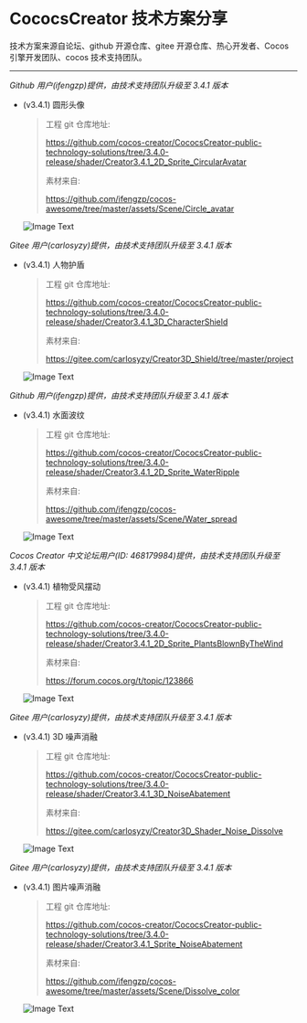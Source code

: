 # CococsCreator 技术方案分享

 技术方案来源自论坛、github 开源仓库、gitee 开源仓库、热心开发者、Cocos 引擎开发团队、cocos 技术支持团队。

---
*Github 用户(ifengzp)提供，由技术支持团队升级至 3.4.1 版本*

* (v3.4.1) 圆形头像

  > 工程 git 仓库地址: 
  >
  > https://github.com/cocos-creator/CococsCreator-public-technology-solutions/tree/3.4.0-release/shader/Creator3.4.1_2D_Sprite_CircularAvatar
  >
  > 素材来自: 
  >
  > https://github.com/ifengzp/cocos-awesome/tree/master/assets/Scene/Circle_avatar
  
  ![Image Text](https://github.com/cocos-creator/CococsCreator-public-technology-solutions/blob/3.4.0-release/image/20211208/2021120801.jpg)



*Gitee 用户(carlosyzy)提供，由技术支持团队升级至 3.4.1 版本*

* (v3.4.1) 人物护盾

  > 工程 git 仓库地址: 
  >
  > https://github.com/cocos-creator/CococsCreator-public-technology-solutions/tree/3.4.0-release/shader/Creator3.4.1_3D_CharacterShield
  >
  > 素材来自: 
  >
  > https://gitee.com/carlosyzy/Creator3D_Shield/tree/master/project
  
  ![Image Text](https://github.com/cocos-creator/CococsCreator-public-technology-solutions/blob/3.4.0-release/gif/20211209/2021120901.gif)



*Github 用户(ifengzp)提供，由技术支持团队升级至 3.4.1 版本*

* (v3.4.1) 水面波纹

  > 工程 git 仓库地址: 
  >
  > https://github.com/cocos-creator/CococsCreator-public-technology-solutions/tree/3.4.0-release/shader/Creator3.4.1_2D_Sprite_WaterRipple
  >
  > 素材来自: 
  >
  > https://github.com/ifengzp/cocos-awesome/tree/master/assets/Scene/Water_spread
  
  ![Image Text](https://github.com/cocos-creator/CococsCreator-public-technology-solutions/blob/3.4.0-release/gif/20211209/2021120902.gif)



*Cocos Creator 中文论坛用户(ID: 468179984)提供，由技术支持团队升级至 3.4.1 版本*

* (v3.4.1) 植物受风摆动

  > 工程 git 仓库地址: 
  >
  > https://github.com/cocos-creator/CococsCreator-public-technology-solutions/tree/3.4.0-release/shader/Creator3.4.1_2D_Sprite_PlantsBlownByTheWind
  >
  > 素材来自: 
  >
  > https://forum.cocos.org/t/topic/123866
  
  ![Image Text](https://github.com/cocos-creator/CococsCreator-public-technology-solutions/blob/3.4.0-release/gif/20211209/2021120903.gif)



*Gitee 用户(carlosyzy)提供，由技术支持团队升级至 3.4.1 版本*

* (v3.4.1) 3D 噪声消融

  > 工程 git 仓库地址: 
  >
  > https://github.com/cocos-creator/CococsCreator-public-technology-solutions/tree/3.4.0-release/shader/Creator3.4.1_3D_NoiseAbatement
  >
  > 素材来自: 
  >
  > https://gitee.com/carlosyzy/Creator3D_Shader_Noise_Dissolve
  
  ![Image Text](https://github.com/cocos-creator/CococsCreator-public-technology-solutions/blob/3.4.0-release/gif/20211210/2021121001.gif)



*Gitee 用户(carlosyzy)提供，由技术支持团队升级至 3.4.1 版本*

* (v3.4.1) 图片噪声消融

  > 工程 git 仓库地址: 
  >
  > https://github.com/cocos-creator/CococsCreator-public-technology-solutions/tree/3.4.0-release/shader/Creator3.4.1_Sprite_NoiseAbatement
  >
  > 素材来自: 
  >
  > https://github.com/ifengzp/cocos-awesome/tree/master/assets/Scene/Dissolve_color
  
  ![Image Text](https://github.com/cocos-creator/CococsCreator-public-technology-solutions/blob/3.4.0-release/gif/20220221/2022022101.gif)